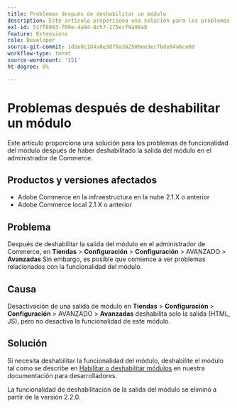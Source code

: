 ```yaml
---
title: Problemas después de deshabilitar un módulo
description: Este artículo proporciona una solución para los problemas de funcionalidad del módulo después de haber deshabilitado la salida del módulo en el administrador de Commerce.
exl-id: 517f6993-f09e-4a94-8c57-175ecf9a98a8
feature: Extensions
role: Developer
source-git-commit: 1d2e0c1b4a8e3d79a362500ee3ec7bde84a6ce0d
workflow-type: tm+mt
source-wordcount: '151'
ht-degree: 0%

---
```


# Problemas después de deshabilitar un módulo

Este artículo proporciona una solución para los problemas de funcionalidad del módulo después de haber deshabilitado la salida del módulo en el administrador de Commerce.

## Productos y versiones afectados

* Adobe Commerce en la infraestructura en la nube 2.1.X o anterior
* Adobe Commerce local 2.1.X o anterior

## Problema

Después de deshabilitar la salida del módulo en el administrador de Commerce, en **Tiendas** > **Configuración** > **Configuración** > AVANZADO > **Avanzadas** Sin embargo, es posible que comience a ver problemas relacionados con la funcionalidad del módulo.

## Causa

Desactivación de una salida de módulo en **Tiendas** > **Configuración** > **Configuración** > AVANZADO > **Avanzadas** deshabilita solo la salida (HTML, JS), pero no desactiva la funcionalidad de este módulo.

## Solución

Si necesita deshabilitar la funcionalidad del módulo, deshabilite el módulo tal como se describe en [Habilitar o deshabilitar módulos](https://devdocs.magento.com/guides/v2.1/install-gde/install/cli/install-cli-subcommands-enable.html) en nuestra documentación para desarrolladores.

La funcionalidad de deshabilitación de la salida del módulo se eliminó a partir de la versión 2.2.0.
